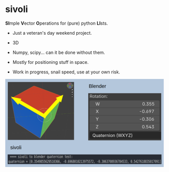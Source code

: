 
# sivoli

**SI**mple **V**ector **O**perations for (pure) python **LI**sts.

- Just a veteran's day weekend project.

- 3D 

- Numpy, scipy... can it be done without them.

- Mostly for positioning stuff in space.

- Work in progress, snail speed, use at your own risk.

![alt text](sivoli-blender-quat.png)





